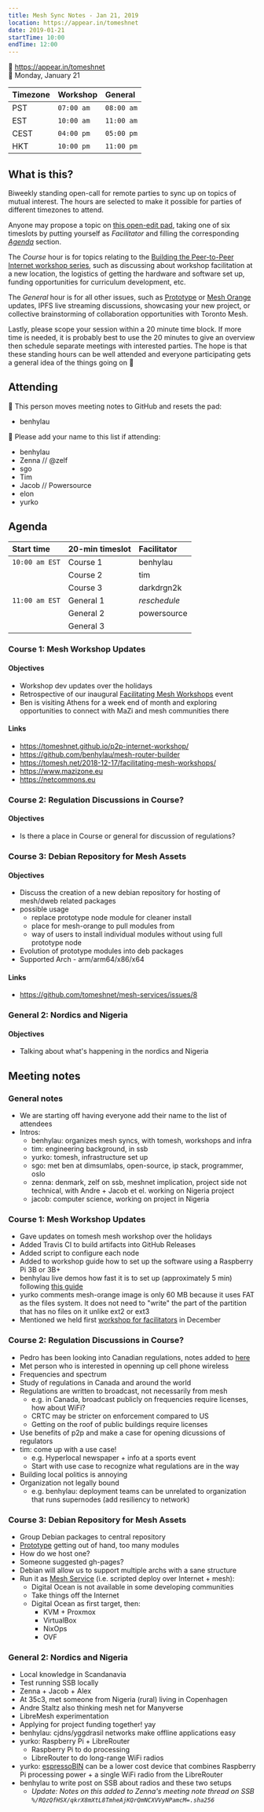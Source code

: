```yaml
---
title: Mesh Sync Notes - Jan 21, 2019
location: https://appear.in/tomeshnet
date: 2019-01-21
startTime: 10:00
endTime: 12:00
---
```


📍 https://appear.in/tomeshnet  
📅 Monday, January 21  

| Timezone | Workshop | General  |
|:---------|:---------|:---------|
| PST      |`07:00 am`|`08:00 am`|
| EST      |`10:00 am`|`11:00 am`|
| CEST     |`04:00 pm`|`05:00 pm`|
| HKT      |`10:00 pm`|`11:00 pm`|

## What is this?

Biweekly standing open-call for remote parties to sync up on topics of mutual interest. The hours are selected to make it possible for parties of different timezones to attend.

Anyone may propose a topic on [this open-edit pad](https://hackmd.io/HSOK15u7TnS6Oz1RH0McGg), taking one of six timeslots by putting yourself as _Facilitator_ and filling the corresponding [_Agenda_](#Agenda) section.

The _Course_ hour is for topics relating to the [Building the Peer-to-Peer Internet workshop series](https://tomeshnet.github.io/p2p-internet-workshop/), such as discussing about workshop facilitation at a new location, the logistics of getting the hardware and software set up, funding opportunities for curriculum development, etc.

The _General_ hour is for all other issues, such as [Prototype](https://github.com/tomeshnet/prototype-cjdns-pi) or [Mesh Orange](https://github.com/tomeshnet/mesh-orange) updates, IPFS live streaming discussions, showcasing your new project, or collective brainstorming of collaboration opportunities with Toronto Mesh.

Lastly, please scope your session within a 20 minute time block. If more time is needed, it is probably best to use the 20 minutes to give an overview then schedule separate meetings with interested parties. The hope is that these standing hours can be well attended and everyone participating gets a general idea of the things going on :satellite: 

## Attending

📝 This person moves meeting notes to GitHub and resets the pad:
- benhylau

👥 Please add your name to this list if attending:
- benhylau
- Zenna // @zelf
- sgo
- Tim
- Jacob // Powersource
- elon
- yurko

## Agenda

| Start time   | 20-min timeslot | Facilitator |
|:-------------|:----------------|:------------|
|`10:00 am EST`| Course 1        | benhylau    |
|              | Course 2        | tim         |
|              | Course 3        | darkdrgn2k  |
|`11:00 am EST`| General 1       | _reschedule_|
|              | General 2       | powersource |
|              | General 3       |             |

### Course 1: Mesh Workshop Updates
#### Objectives
- Workshop dev updates over the holidays
- Retrospective of our inaugural [Facilitating Mesh Workshops](https://tomesh.net/2018-12-17/facilitating-mesh-workshops/) event
- Ben is visiting Athens for a week end of month and exploring opportunities to connect with MaZi and mesh communities there
#### Links
- https://tomeshnet.github.io/p2p-internet-workshop/
- https://github.com/benhylau/mesh-router-builder
- https://tomesh.net/2018-12-17/facilitating-mesh-workshops/
- https://www.mazizone.eu
- https://netcommons.eu

### Course 2: Regulation Discussions in Course?
#### Objectives
- Is there a place in Course or general for discussion of regulations?

### Course 3: Debian Repository for Mesh Assets
#### Objectives
- Discuss the creation of a new debian repository for hosting of mesh/dweb related packages
- possible usage
    - replace prototype node module for cleaner install
    - place for mesh-orange to pull modules from
    - way of users to install individual modules without using full prototype node
- Evolution of prototype modules into deb packages
- Supported Arch -  arm/arm64/x86/x64
#### Links
- https://github.com/tomeshnet/mesh-services/issues/8

### General 2: Nordics and Nigeria
#### Objectives
- Talking about what's happening in the nordics and Nigeria

## Meeting notes

### General notes

- We are starting off having everyone add their name to the list of attendees
- Intros:
    - benhylau: organizes mesh syncs, with tomesh, workshops and infra
    - tim: engineering background, in ssb
    - yurko: tomesh, infrastructure set up
    - sgo: met ben at dimsumlabs, open-source, ip stack, programmer, oslo
    - zenna: denmark, zelf on ssb, meshnet implication, project side not technical, with Andre + Jacob et el. working on Nigeria project
    - jacob: computer science, working on project in Nigeria

### Course 1: Mesh Workshop Updates

- Gave updates on tomesh mesh workshop over the holidays
- Added Travis CI to build artifacts into GitHub Releases
- Added script to configure each node
- Added to workshop guide how to set up the software using a Raspberry Pi 3B or 3B+
- benhylau live demos how fast it is to set up (approximately 5 min) following [this guide](https://tomeshnet.github.io/p2p-internet-workshop/)
- yurko comments mesh-orange image is only 60 MB because it uses FAT as the files system. It does not need to "write" the part of the partition that has no files on it unlike ext2 or ext3
- Mentioned we held first [workshop for facilitators](https://tomesh.net/2018-12-17/facilitating-mesh-workshops/) in December

### Course 2: Regulation Discussions in Course?

- Pedro has been looking into Canadian regulations, notes added to [here](https://cryptpad.fr/code/#/2/code/edit/5sOZFsLkPPnEVRZFxSE7EW1b/)
- Met person who is interested in openning up cell phone wireless
- Frequencies and spectrum
- Study of regulations in Canada and around the world
- Regulations are written to broadcast, not necessarily from mesh
    - e.g. in Canada, broadcast publicly on frequencies require licenses, how about WiFi?
    - CRTC may be stricter on enforcement compared to US
    - Getting on the roof of public buildings require licenses
- Use benefits of p2p and make a case for opening dicussions of regulators
- tim: come up with a use case!
    - e.g. Hyperlocal newspaper + info at a sports event
    - Start with use case to recognize what regulations are in the way
- Building local politics is annoying
- Organization not legally bound
    - e.g. benhylau: deployment teams can be unrelated to organization that runs supernodes (add resiliency to network)

### Course 3: Debian Repository for Mesh Assets

- Group Debian packages to central repository
- [Prototype](https://github.com/tomeshnet/prototype-cjdns-pi) getting out of hand, too many modules
- How do we host one?
- Someone suggested gh-pages?
- Debian will allow us to support multiple archs with a sane structure
- Run it as [Mesh Service](https://github.com/tomeshnet/mesh-services/) (i.e. scripted deploy over Internet + mesh):
    - Digital Ocean is not available in some developing communities
    - Take things off the Internet
    - Digital Ocean as first target, then:
        - KVM + Proxmox
        - VirtualBox
        - NixOps
        - OVF

### General 2: Nordics and Nigeria

- Local knowledge in Scandanavia
- Test running SSB locally
- Zenna + Jacob + Alex
- At 35c3, met someone from Nigeria (rural) living in Copenhagen
- Andre Staltz also thinking mesh net for Manyverse
- LibreMesh experimentation
- Applying for project funding together! yay
- benhylau: cjdns/yggdrasil networks make offline applications easy
- yurko: Raspberry Pi + LibreRouter
    - Raspberry Pi to do processing
    - LibreRouter to do long-range WiFi radios
- yurko: [espressoBIN](http://espressobin.net) can be a lower cost device that combines Raspberry Pi processing power + a single WiFi radio from the LibreRouter
- benhylau to write post on SSB about radios and these two setups
    - _Update: Notes on this added to Zenna's meeting note thread on SSB `%/RQzQfHSX/qkrX8mXtL8TmheAjKQrQmNCXVVyNPamcM=.sha256`_
